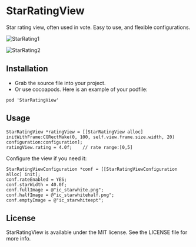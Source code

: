 StarRatingView
================

Star rating view, often used in vote. Easy to use, and flexible configurations.

![StarRating1](ScreenShot/rating1.png)

![StarRating2](ScreenShot/rating2.png)

Installation
-------------------------
- Grab the source file into your project.
- Or use cocoapods. Here is an example of your podfile:

```
pod 'StarRatingView'
```

Usage
-------
```
StarRatingView *ratingView = [[StarRatingView alloc] initWithFrame:CGRectMake(0, 100, self.view.frame.size.width, 20) configuration:configuration];
ratingView.rating = 4.0f;    // rate range:[0,5]
```

Configure the view if you need it:
```
StarRatingViewConfiguration *conf = [[StarRatingViewConfiguration alloc] init];
conf.rateEnabled = YES;
conf.starWidth = 40.0f;
conf.fullImage = @"ic_starwhite.png";
conf.halfImage = @"ic_starwhitehalf.png";
conf.emptyImage = @"ic_starwhiteept";
```


License
------
StarRatingView is available under the MIT license. See the LICENSE file for more info.
